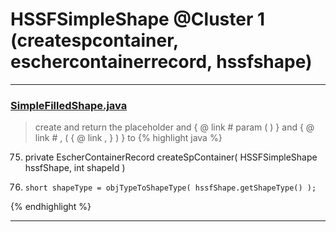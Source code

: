 # HSSFSimpleShape @Cluster 1 (createspcontainer, eschercontainerrecord, hssfshape)

***

### [SimpleFilledShape.java](https://searchcode.com/codesearch/view/15642355/)
> create and return the placeholder and { @ link # param ( ) } and { @ link # , ( { @ link , } ) } to 
{% highlight java %}
75. private EscherContainerRecord createSpContainer( HSSFSimpleShape hssfShape, int shapeId )
87.     short shapeType = objTypeToShapeType( hssfShape.getShapeType() );
{% endhighlight %}

***

